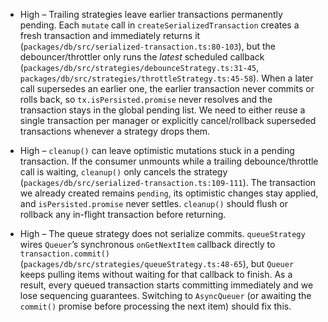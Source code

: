 - High – Trailing strategies leave earlier transactions permanently pending. Each `mutate` call in `createSerializedTransaction` creates a fresh transaction and immediately returns it (`packages/db/src/serialized-transaction.ts:80-103`), but the debouncer/throttler only runs the _latest_ scheduled callback (`packages/db/src/strategies/debounceStrategy.ts:31-45`, `packages/db/src/strategies/throttleStrategy.ts:45-58`). When a later call supersedes an earlier one, the earlier transaction never commits or rolls back, so `tx.isPersisted.promise` never resolves and the transaction stays in the global pending list. We need to either reuse a single transaction per manager or explicitly cancel/rollback superseded transactions whenever a strategy drops them.

- High – `cleanup()` can leave optimistic mutations stuck in a pending transaction. If the consumer unmounts while a trailing debounce/throttle call is waiting, `cleanup()` only cancels the strategy (`packages/db/src/serialized-transaction.ts:109-111`). The transaction we already created remains `pending`, its optimistic changes stay applied, and `isPersisted.promise` never settles. `cleanup()` should flush or rollback any in-flight transaction before returning.

- High – The queue strategy does not serialize commits. `queueStrategy` wires `Queuer`’s synchronous `onGetNextItem` callback directly to `transaction.commit()` (`packages/db/src/strategies/queueStrategy.ts:48-65`), but `Queuer` keeps pulling items without waiting for that callback to finish. As a result, every queued transaction starts committing immediately and we lose sequencing guarantees. Switching to `AsyncQueuer` (or awaiting the `commit()` promise before processing the next item) should fix this.
